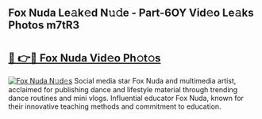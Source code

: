 ## Fox Nuda Le𝚊k𝚎d N𝚞𝚍e - Part-6OY Vid𝚎o Le𝚊ks Photos m7tR3

# <h2><a href="http://fbeml5u.evod.top/?m=Fox+Nuda">🔗 👉🔴 Fox Nuda Vid𝚎o Ph𝚘t𝚘s</a></h2>

[![Fox Nuda N𝚞d𝚎s](https://i.imgur.com/8V9OHl7.gif)](http://fbeml5u.evod.top/?m=Fox+Nuda)
Social media star Fox Nuda and multimedia artist, acclaimed for publishing dance and lifestyle material through trending dance routines and mini vlogs. Influential educator Fox Nuda, known for their innovative teaching methods and commitment to education. 

